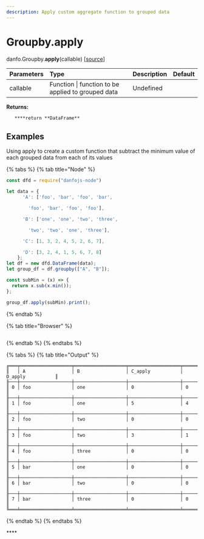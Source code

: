 ```yaml
---
description: Apply custom aggregate function to grouped data
---
```


# Groupby.apply

danfo.Groupby.**apply**\(callable\) \[[source](https://github.com/opensource9ja/danfojs/blob/master/danfojs-node/src/core/groupby.js#L297)\]

| Parameters | Type | Description | Default |
| :--- | :--- | :--- | :--- |
| callable | Function \| function to be applied to grouped data | Undefined |  |

**Returns:**

       ****return **DataFrame**

## **Examples**

Using apply to create a custom function that subtract the minimum value of each grouped data from each of its values

{% tabs %}
{% tab title="Node" %}
```javascript
const dfd = require("danfojs-node")

let data = {
      'A': ['foo', 'bar', 'foo', 'bar',

        'foo', 'bar', 'foo', 'foo'],

      'B': ['one', 'one', 'two', 'three',

        'two', 'two', 'one', 'three'],

      'C': [1, 3, 2, 4, 5, 2, 6, 7],

      'D': [3, 2, 4, 1, 5, 6, 7, 8]
    };
let df = new dfd.DataFrame(data);
let group_df = df.groupby(["A", "B"]);

const subMin = (x) => {
  return x.sub(x.min());
};

group_df.apply(subMin).print();

```
{% endtab %}

{% tab title="Browser" %}
```

```
{% endtab %}
{% endtabs %}

{% tabs %}
{% tab title="Output" %}
```text
╔═══╤═══════════════════╤═══════════════════╤═══════════════════╤═══════════════════╗
║   │ A                 │ B                 │ C_apply           │ D_apply           ║
╟───┼───────────────────┼───────────────────┼───────────────────┼───────────────────╢
║ 0 │ foo               │ one               │ 0                 │ 0                 ║
╟───┼───────────────────┼───────────────────┼───────────────────┼───────────────────╢
║ 1 │ foo               │ one               │ 5                 │ 4                 ║
╟───┼───────────────────┼───────────────────┼───────────────────┼───────────────────╢
║ 2 │ foo               │ two               │ 0                 │ 0                 ║
╟───┼───────────────────┼───────────────────┼───────────────────┼───────────────────╢
║ 3 │ foo               │ two               │ 3                 │ 1                 ║
╟───┼───────────────────┼───────────────────┼───────────────────┼───────────────────╢
║ 4 │ foo               │ three             │ 0                 │ 0                 ║
╟───┼───────────────────┼───────────────────┼───────────────────┼───────────────────╢
║ 5 │ bar               │ one               │ 0                 │ 0                 ║
╟───┼───────────────────┼───────────────────┼───────────────────┼───────────────────╢
║ 6 │ bar               │ two               │ 0                 │ 0                 ║
╟───┼───────────────────┼───────────────────┼───────────────────┼───────────────────╢
║ 7 │ bar               │ three             │ 0                 │ 0                 ║
╚═══╧═══════════════════╧═══════════════════╧═══════════════════╧═══════════════════╝
```
{% endtab %}
{% endtabs %}

\*\*\*\*
